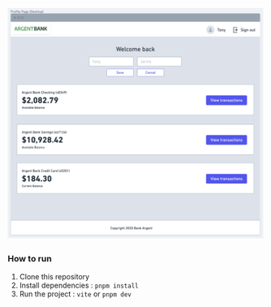 # ![Mockup](./src/assets/wireframes/edit-user-name.png)

### How to run

1. Clone this repository
2. Install dependencies : `pnpm install`
3. Run the project : `vite` or `pnpm dev`
